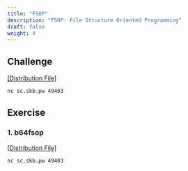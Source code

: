 ```yaml
---
title: "FSOP"
description: "FSOP: File Structure Oriented Programming"
draft: false
weight: 4
---
```


## Challenge

[[Distribution File]](https://r2.p3land.smallkirby.com/tcache-d5c0a4e85196bfd8132297ed0614d089559a605029d9bc3d31649b2498fa6b8c.tar.gz)

```sh
nc sc.skb.pw 49403
```

## Exercise

### 1. b64fsop

[[Distribution File]](https://r2.p3land.smallkirby.com/tcache-d5c0a4e85196bfd8132297ed0614d089559a605029d9bc3d31649b2498fa6b8c.tar.gz)

```sh
nc sc.skb.pw 49403
```

